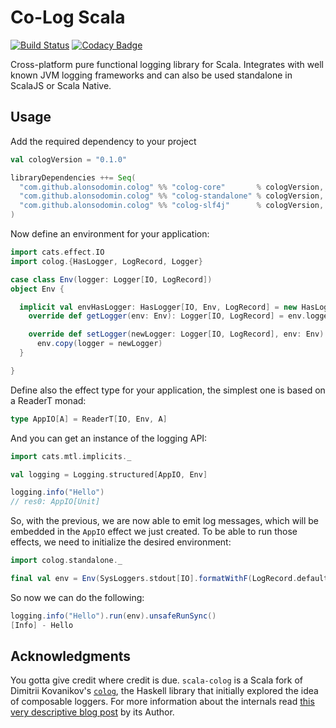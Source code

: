 # Co-Log Scala

[![Build Status](https://travis-ci.org/alonsodomin/scala-colog.svg?branch=master)](https://travis-ci.org/alonsodomin/scala-colog)
[![Codacy Badge](https://api.codacy.com/project/badge/Grade/e06443e988904f558a08129804ae189d)](https://www.codacy.com/app/alonsodomin/scala-colog?utm_source=github.com&amp;utm_medium=referral&amp;utm_content=alonsodomin/scala-colog&amp;utm_campaign=Badge_Grade)

Cross-platform pure functional logging library for Scala. Integrates with well known JVM logging frameworks and
 can also be used standalone in ScalaJS or Scala Native.
 
## Usage

Add the required dependency to your project

```scala
val cologVersion = "0.1.0"

libraryDependencies ++= Seq(
  "com.github.alonsodomin.colog" %% "colog-core"       % cologVersion,
  "com.github.alonsodomin.colog" %% "colog-standalone" % cologVersion,    // Cross-platform
  "com.github.alonsodomin.colog" %% "colog-slf4j"      % cologVersion,    // JVM only
)
```

Now define an environment for your application:

```scala
import cats.effect.IO
import colog.{HasLogger, LogRecord, Logger}

case class Env(logger: Logger[IO, LogRecord])
object Env {

  implicit val envHasLogger: HasLogger[IO, Env, LogRecord] = new HasLogger[IO, Env, LogRecord] {
    override def getLogger(env: Env): Logger[IO, LogRecord] = env.logger

    override def setLogger(newLogger: Logger[IO, LogRecord], env: Env): Env =
      env.copy(logger = newLogger)
  }

}
```

Define also the effect type for your application, the simplest one is based on a ReaderT monad:

```scala
type AppIO[A] = ReaderT[IO, Env, A]
```

And you can get an instance of the logging API:

```scala
import cats.mtl.implicits._

val logging = Logging.structured[AppIO, Env]

logging.info("Hello")
// res0: AppIO[Unit]
```

So, with the previous, we are now able to emit log messages, which will be embedded in the `AppIO` effect we just created.
To be able to run those effects, we need to initialize the desired environment:

```scala
import colog.standalone._

final val env = Env(SysLoggers.stdout[IO].formatWithF(LogRecord.defaultFormat[IO]))
```

So now we can do the following:

```scala
logging.info("Hello").run(env).unsafeRunSync()
[Info] - Hello
```

## Acknowledgments

You gotta give credit where credit is due. `scala-colog` is a Scala fork of Dimitrii Kovanikov's [`colog`](https://github.com/kowainik/co-log),
the Haskell library that initially explored the idea of composable loggers. For more information about the internals
read [this very descriptive blog post](https://kowainik.github.io/posts/2018-09-25-co-log) by its Author. 

